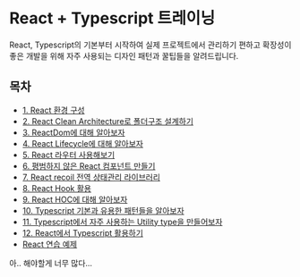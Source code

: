 # React + Typescript 트레이닝

React, Typescript의 기본부터 시작하여 실제 프로젝트에서 관리하기 편하고 확장성이 좋은 개발을 위해 자주 사용되는 디자인 패턴과 꿀팁들을 알려드립니다.

## 목차

- [1. React 환경 구성](.doc/react-setting.md)
- [2. React Clean Architecture로 폴더구조 설계하기](.doc/react-clean-architecture.md)
- [3. ReactDom에 대해 알아보자](.doc/react-dom.md)
- [4. React Lifecycle에 대해 알아보자](.doc/react-lifecycle.md)
- [5. React 라우터 사용해보기](.doc/react-router.md)
- [6. 평범하지 않은 React 컴포넌트 만들기](.doc/react-component.md)
- [7. React recoil 전역 상태관리 라이브러리](.doc/react-recoil.md)
- [8. React Hook 활용](.doc/react-hook.md)
- [9. React HOC에 대해 알아보자](.doc/react-hoc.md)
- [10. Typescript 기본과 유용한 패턴들을 알아보자](.doc/typescript-useful-patterns.md)
- [11. Typescript에서 자주 사용하는 Utility type을 만들어보자](.doc/typescript-utility-types.md)
- [12. React에서 Typescript 활용하기](.doc/react-typescript-uses.md)
- [React 연습 예제](.doc/react-practice.md)

아.. 해야할게 너무 많다...
